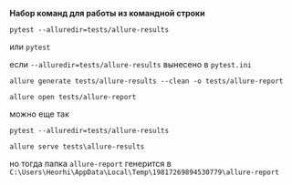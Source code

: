 **Набор команд для работы из командной строки**

`pytest --alluredir=tests/allure-results`

или
`pytest`

если `--alluredir=tests/allure-results` вынесено в `pytest.ini` 


`allure generate tests/allure-results --clean -o tests/allure-report`

`allure open tests/allure-report`

можно еще так

`pytest --alluredir=tests/allure-results`

`allure serve tests\allure-results`

но тогда папка  `allure-report` генерится в
`C:\Users\Heorhi\AppData\Local\Temp\19817269894530779\allure-report`
